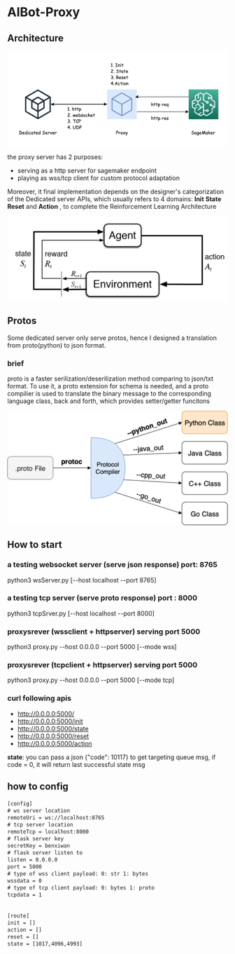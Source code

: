 # AIBot-Proxy

## Architecture 

![proxy](./images/AIBOT.png "proxy server")


the proxy server has 2 purposes:

+ serving as a http server for sagemaker endpoint
+ playing as wss/tcp client for custom protocol adaptation

Moreover, it final implementation depends on the designer's categorization of the Dedicated server APIs, which usually refers to 4 domains: **Init** **State** **Reset** and **Action** , to complete the Reinforcement Learning Architecture

![proxy](./images/ReInforcementLearningChart.png "proxy server")

## Protos

Some dedicated server only serve protos, hence I designed a translation from proto(python) to json format.

### brief

proto is a faster serilization/deserilization method comparing to json/txt format. To use it, a proto extension for schema is needed, and a proto compilier is used to translate the binary message to the corresponding language class, back and forth, which provides setter/getter funcitons

![proxy](./images/protoc.png "proxy server")

## How to start

### a testing websocket server (serve json response) port: 8765

python3 wsServer.py [--host localhost --port 8765]

### a testing tcp server (serve proto response) port : 8000

python3 tcpSrver.py [--host localhost --port 8000]

### proxysrever (wssclient + httpserver) serving port 5000

python3 proxy.py --host 0.0.0.0 --port 5000 [--mode wss]

### proxysrever (tcpclient + httpserver) serving port 5000

python3 proxy.py --host 0.0.0.0 --port 5000 [--mode tcp]

### curl following apis

* http://0.0.0.0:5000/
* http://0.0.0.0:5000/init
* http://0.0.0.0:5000/state
* http://0.0.0.0:5000/reset
* http://0.0.0.0:5000/action

**state**: you can pass a json {"code": 10117} to get targeting queue msg, if code = 0, it will return last successful state msg

## how to config

```
[config]
# ws server location
remoteUri = ws://localhost:8765
# tcp server location
remoteTcp = localhost:8000
# flask server key
secretKey = benxiwan
# flask server listen to 
listen = 0.0.0.0
port = 5000
# type of wss client payload: 0: str 1: bytes
wssdata = 0
# type of tcp client payload: 0: bytes 1: proto
tcpdata = 1


[route]
init = []
action = []
reset = []
state = [1017,4096,4993]
```



